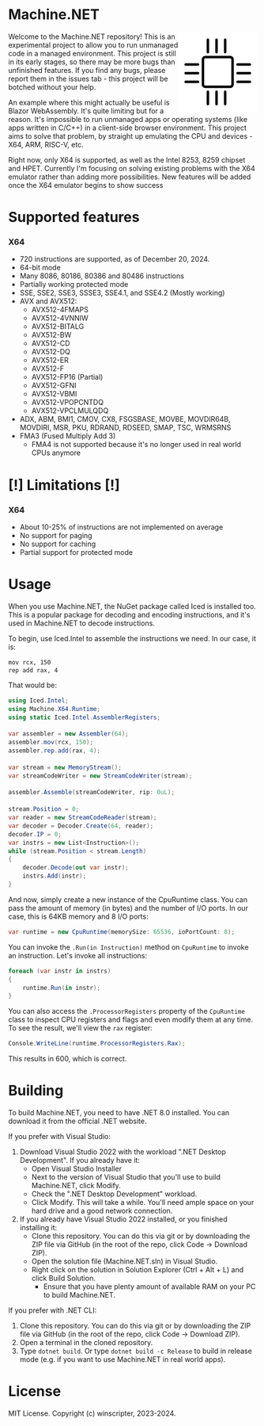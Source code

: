 # Machine.NET

<img align="right" width="160" height="160" src="Images/Icon/MachineDotNetImage.Black.png">

Welcome to the Machine.NET repository! This is an experimental project to allow
you to run unmanaged code in a managed environment. This project is still in its early stages, so there may
be more bugs than unfinished features. If you find any bugs, please report them in the issues tab - this project
will be botched without your help.

An example where this might actually be useful is Blazor WebAssembly. It's quite limiting but
for a reason. It's impossible to run unmanaged apps or operating systems (like apps written in C/C++) in a
client-side browser environment. This project aims to solve that problem, by straight up emulating
the CPU and devices - X64, ARM, RISC-V, etc.

Right now, only X64 is supported, as well as the Intel 8253, 8259 chipset and HPET. Currently I'm focusing on solving
existing problems with the X64 emulator rather than adding more possibilities. New features will be added once the X64 emulator begins to show success

# Supported features
### X64
- 720 instructions are supported, as of December 20, 2024.
- 64-bit mode
- Many 8086, 80186, 80386 and 80486 instructions
- Partially working protected mode
- SSE, SSE2, SSE3, SSSE3, SSE4.1, and SSE4.2 (Mostly working)
- AVX and AVX512:
  - AVX512-4FMAPS
  - AVX512-4VNNIW
  - AVX512-BITALG
  - AVX512-BW
  - AVX512-CD
  - AVX512-DQ
  - AVX512-ER
  - AVX512-F
  - AVX512-FP16 (Partial)
  - AVX512-GFNI
  - AVX512-VBMI
  - AVX512-VPOPCNTDQ
  - AVX512-VPCLMULQDQ
- ADX, ABM, BMI1, CMOV, CX8, FSGSBASE, MOVBE, MOVDIR64B, MOVDIRI, MSR, PKU, RDRAND, RDSEED, SMAP, TSC, WRMSRNS
- FMA3 (Fused Multiply Add 3)
  - FMA4 is not supported because it's no longer used in real world CPUs anymore

# [!] Limitations [!]
### X64
- About 10-25% of instructions are not implemented on average
- No support for paging
- No support for caching
- Partial support for protected mode

# Usage
When you use Machine.NET, the NuGet package called Iced is installed too.
This is a popular package for decoding and encoding instructions, and it's used in Machine.NET to decode instructions.

To begin, use Iced.Intel to assemble the instructions we need.
In our case, it is:
```
mov rcx, 150
rep add rax, 4
```
That would be:
```csharp
using Iced.Intel;
using Machine.X64.Runtime;
using static Iced.Intel.AssemblerRegisters;

var assembler = new Assembler(64);
assembler.mov(rcx, 150);
assembler.rep.add(rax, 4);

var stream = new MemoryStream();
var streamCodeWriter = new StreamCodeWriter(stream);

assembler.Assemble(streamCodeWriter, rip: 0uL);

stream.Position = 0;
var reader = new StreamCodeReader(stream);
var decoder = Decoder.Create(64, reader);
decoder.IP = 0;
var instrs = new List<Instruction>();
while (stream.Position < stream.Length)
{
    decoder.Decode(out var instr);
    instrs.Add(instr);
}
```

And now, simply create a new instance of the CpuRuntime class. You can pass the amount of memory (in bytes) and the number of I/O ports. In our case, this is 64KB memory and 8 I/O ports:
```csharp
var runtime = new CpuRuntime(memorySize: 65536, ioPortCount: 8);
```
You can invoke the `.Run(in Instruction)` method on `CpuRuntime` to invoke an instruction. Let's invoke all instructions:
```csharp
foreach (var instr in instrs)
{
    runtime.Run(in instr);
}
```
You can also access the `.ProcessorRegisters` property of the `CpuRuntime` class to inspect CPU registers and flags and even modify them at any time.
To see the result, we'll view the `rax` register:
```csharp
Console.WriteLine(runtime.ProcessorRegisters.Rax);
```
This results in 600, which is correct.

# Building
To build Machine.NET, you need to have .NET 8.0 installed. You can download it from the official .NET website.

If you prefer with Visual Studio:

1. Download Visual Studio 2022 with the workload ".NET Desktop Development". If you already have it:
   - Open Visual Studio Installer
   - Next to the version of Visual Studio that you'll use to build Machine.NET, click Modify.
   - Check the ".NET Desktop Development" workload.
   - Click Modify. This will take a while. You'll need ample space on your hard drive and a good network connection.
2. If you already have Visual Studio 2022 installed, or you finished installing it: 
   - Clone this repository. You can do this via git or by downloading the ZIP file via GitHub (in the root of the repo, click Code -&gt; Download ZIP).
   - Open the solution file (Machine.NET.sln) in Visual Studio.
   - Right click on the solution in Solution Explorer (Ctrl + Alt + L) and click Build Solution.
       - Ensure that you have plenty amount of available RAM on your PC to build Machine.NET.

If you prefer with .NET CLI:
    
1. Clone this repository. You can do this via git or by downloading the ZIP file via GitHub (in the root of the repo, click Code -&gt; Download ZIP).
2. Open a terminal in the cloned repository.
3. Type `dotnet build`. Or type `dotnet build -c Release` to build in release mode (e.g. if you want to use Machine.NET in real world apps).

# License
MIT License. Copyright (c) winscripter, 2023-2024.
